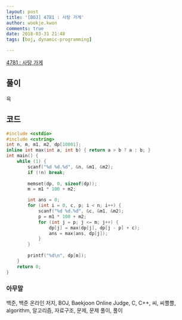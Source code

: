```yaml
---
layout: post
title: '[BOJ] 4781 : 사탕 가게'
author: wookje.kwon
comments: true
date: 2018-03-31 21:48
tags: [boj, dynamic-programming]

---
```


[4781 : 사탕 가게](https://www.acmicpc.net/problem/4781)

## 풀이

윽

## 코드

```cpp
#include <cstdio>
#include <cstring>
int n, m, m1, m2, dp[10001];
inline int max(int a, int b) { return a > b ? a : b; }
int main() {
    while (1) {
        scanf("%d %d.%d", &n, &m1, &m2);
        if (!n) break;
        
        memset(dp, 0, sizeof(dp));
        m = m1 * 100 + m2;

        int ans = 0;
        for (int i = 0, c, p; i < n; i++) {
            scanf("%d %d.%d", &c, &m1, &m2);
            p = m1 * 100 + m2;
            for (int j = p; j <= m; j++) {
                dp[j] = max(dp[j], dp[j - p] + c);
                ans = max(ans, dp[j]);
            }
        }
        
        printf("%d\n", dp[m]);
    }
    return 0;
}
```

### 아무말  
백준, 백준 온라인 저지, BOJ, Baekjoon Online Judge, C, C++, 씨, 씨쁠쁠, algorithm, 알고리즘, 자료구조, 문제, 문제 풀이, 풀이
